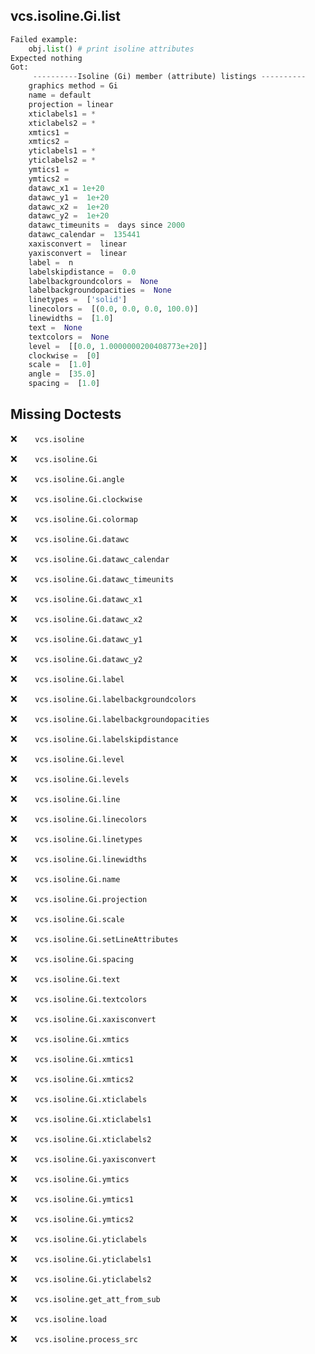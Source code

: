vcs.isoline.Gi.list
-------------------
```python
Failed example:
    obj.list() # print isoline attributes
Expected nothing
Got:
     ----------Isoline (Gi) member (attribute) listings ----------
    graphics method = Gi
    name = default
    projection = linear
    xticlabels1 = *
    xticlabels2 = *
    xmtics1 = 
    xmtics2 = 
    yticlabels1 = *
    yticlabels2 = *
    ymtics1 =  
    ymtics2 =  
    datawc_x1 = 1e+20
    datawc_y1 =  1e+20
    datawc_x2 =  1e+20
    datawc_y2 =  1e+20
    datawc_timeunits =  days since 2000
    datawc_calendar =  135441
    xaxisconvert =  linear
    yaxisconvert =  linear
    label =  n
    labelskipdistance =  0.0
    labelbackgroundcolors =  None
    labelbackgroundopacities =  None
    linetypes =  ['solid']
    linecolors =  [(0.0, 0.0, 0.0, 100.0)]
    linewidths =  [1.0]
    text =  None
    textcolors =  None
    level =  [[0.0, 1.0000000200408773e+20]]
    clockwise =  [0]
    scale =  [1.0]
    angle =  [35.0]
    spacing =  [1.0]
```

Missing Doctests
----------------
:x:```    vcs.isoline```

:x:```    vcs.isoline.Gi```

:x:```    vcs.isoline.Gi.angle```

:x:```    vcs.isoline.Gi.clockwise```

:x:```    vcs.isoline.Gi.colormap```

:x:```    vcs.isoline.Gi.datawc```

:x:```    vcs.isoline.Gi.datawc_calendar```

:x:```    vcs.isoline.Gi.datawc_timeunits```

:x:```    vcs.isoline.Gi.datawc_x1```

:x:```    vcs.isoline.Gi.datawc_x2```

:x:```    vcs.isoline.Gi.datawc_y1```

:x:```    vcs.isoline.Gi.datawc_y2```

:x:```    vcs.isoline.Gi.label```

:x:```    vcs.isoline.Gi.labelbackgroundcolors```

:x:```    vcs.isoline.Gi.labelbackgroundopacities```

:x:```    vcs.isoline.Gi.labelskipdistance```

:x:```    vcs.isoline.Gi.level```

:x:```    vcs.isoline.Gi.levels```

:x:```    vcs.isoline.Gi.line```

:x:```    vcs.isoline.Gi.linecolors```

:x:```    vcs.isoline.Gi.linetypes```

:x:```    vcs.isoline.Gi.linewidths```

:x:```    vcs.isoline.Gi.name```

:x:```    vcs.isoline.Gi.projection```

:x:```    vcs.isoline.Gi.scale```

:x:```    vcs.isoline.Gi.setLineAttributes```

:x:```    vcs.isoline.Gi.spacing```

:x:```    vcs.isoline.Gi.text```

:x:```    vcs.isoline.Gi.textcolors```

:x:```    vcs.isoline.Gi.xaxisconvert```

:x:```    vcs.isoline.Gi.xmtics```

:x:```    vcs.isoline.Gi.xmtics1```

:x:```    vcs.isoline.Gi.xmtics2```

:x:```    vcs.isoline.Gi.xticlabels```

:x:```    vcs.isoline.Gi.xticlabels1```

:x:```    vcs.isoline.Gi.xticlabels2```

:x:```    vcs.isoline.Gi.yaxisconvert```

:x:```    vcs.isoline.Gi.ymtics```

:x:```    vcs.isoline.Gi.ymtics1```

:x:```    vcs.isoline.Gi.ymtics2```

:x:```    vcs.isoline.Gi.yticlabels```

:x:```    vcs.isoline.Gi.yticlabels1```

:x:```    vcs.isoline.Gi.yticlabels2```

:x:```    vcs.isoline.get_att_from_sub```

:x:```    vcs.isoline.load```

:x:```    vcs.isoline.process_src```

